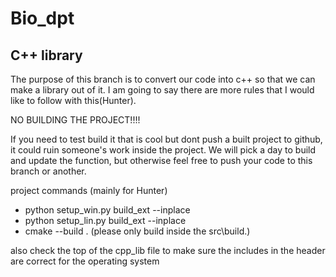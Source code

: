 # Bio_dpt

##  C++ library

The purpose of this branch is to convert our code into c++ so that we can make a library out of it.
I am going to say there are more rules that I would like to follow with this(Hunter).

NO BUILDING THE PROJECT!!!!

If you need to test build it that is cool but dont push a built project to github, it could ruin someone's work inside the project. 
We will pick a day to build and update the function, but otherwise feel free to push your code to this branch or another.




project commands (mainly for Hunter)

* python setup_win.py build_ext --inplace
* python setup_lin.py build_ext --inplace
* cmake --build . (please only build inside the src\build.)


also check the top of the cpp_lib file to make sure the includes in the header are correct for the operating system